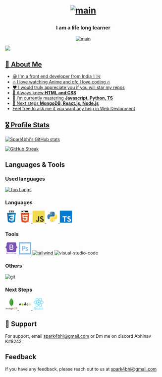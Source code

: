 # <p align="center"> <a href="" target="_blank" rel="noreferrer"> <img src="https://readme-typing-svg.demolab.com?font=Fira+Code&size=31&duration=2000&pause=1000&color=36BCF7FF&center=true&vCenter=true&width=435&height=45&lines=Hi+%F0%9F%91%8B%2C+I'm+Abhinav+Kumar" alt="main" /></a> 
<h3 align="center">I am a life long learner</h3>


<p align="center"> <a href="" target="_blank" rel="noreferrer"> <img src="https://user-images.githubusercontent.com/101919895/195373627-4cffbb03-102c-4ce7-86b0-eadd1233162d.gif" alt="main" /></a> 
<a href="https://www.w3.org/html/" target="_blank" rel="noreferrer">


![](https://komarev.com/ghpvc/?username=Spark4bhi&style=for-the-badge)


## 🚀 About Me
- 😀 I'm a front end developer from India 🇮🇳
- 🔥 I love watching Anime and ofc I love coding 🔥
- ❤️‍ I would truly appreciate you if you will star my repos 
- 🎯 Always knew **HTML and CSS**
- 🎯 I’m currently mastering **Javascript, Python, TS** 
- 🎯 Next steps **MongoDB, React.js, Node.js**
- Feel free to ask me if you want any help in Web Devlopment


##  🎖️ Profile Stats

[![Sparl4bhi's GitHub stats](https://github-readme-stats.vercel.app/api?username=Spark4bhi&show_icons=true&theme=midnight-purple)](https://github.com/Spark4bhi/Spark4bhi)
 

[![GitHub Streak](https://streak-stats.demolab.com?user=Spark4bhi&theme=midnight-purple)](https://git.io/streak-stats)

## Languages & Tools 

### Used languages
[![Top Langs](https://github-readme-stats.vercel.app/api/top-langs/?username=Spark4bhi&layout=compac&show_icons=true&theme=midnight-purple)](https://github.com/Spark4bhi/github-readme-stats)

### Languages
<p align="left"> <a href="https://www.w3schools.com/css/" target="_blank" rel="noreferrer"> <img src="https://raw.githubusercontent.com/devicons/devicon/master/icons/css3/css3-original-wordmark.svg" alt="css3" width="40" height="40"/></a> 
<a href="https://www.w3.org/html/" target="_blank" rel="noreferrer"> <img src="https://raw.githubusercontent.com/devicons/devicon/master/icons/html5/html5-original-wordmark.svg" alt="html5" width="40" height="40"/> </a> <a href="https://developer.mozilla.org/en-US/docs/Web/JavaScript" target="_blank" rel="noreferrer"> <img src="https://raw.githubusercontent.com/devicons/devicon/master/icons/javascript/javascript-original.svg" alt="javascript" width="40" height="40"/>
<a href="https://www.python.org" target="_blank" rel="noreferrer"> <img src="https://raw.githubusercontent.com/devicons/devicon/master/icons/python/python-original.svg" alt="python" width="40" height="40"/> </a> <a href="https://www.typescriptlang.org/" target="_blank" rel="noreferrer"> <img src="https://raw.githubusercontent.com/devicons/devicon/master/icons/typescript/typescript-original.svg" alt="typescript" width="40" height="40"/> </a> 

### Tools
 <a href="https://getbootstrap.com" target="_blank" rel="noreferrer"> <img src="https://raw.githubusercontent.com/devicons/devicon/master/icons/bootstrap/bootstrap-plain-wordmark.svg" alt="bootstrap" width="40" height="40"/> </a> <a href="https://git-scm.com/" target="_blank" rel="noreferrer">  </a> <a href="https://www.photoshop.com/en" target="_blank" rel="noreferrer"> <img src="https://raw.githubusercontent.com/devicons/devicon/master/icons/photoshop/photoshop-line.svg" alt="photoshop" width="40" height="40"/> </a> <a href="https://tailwindcss.com/" target="_blank" rel="noreferrer"> <img src="https://www.vectorlogo.zone/logos/tailwindcss/tailwindcss-icon.svg" alt="tailwind" width="40" height="40"/> </a> <img src="https://upload.wikimedia.org/wikipedia/commons/9/9a/Visual_Studio_Code_1.35_icon.svg" alt="visual-studio-code" width="40" height="40"/>

### Others
<img src="https://www.vectorlogo.zone/logos/git-scm/git-scm-icon.svg" alt="git" width="40" height="40"/>

### Next Steps
<p align="left"> <a href="https://gitarget="_blank" rel="noreferrer">  </a> <a href="https://www.mongodb.com/" target="_blank" rel="noreferrer"> <img src="https://raw.githubusercontent.com/devicons/devicon/master/icons/mongodb/mongodb-original-wordmark.svg" alt="mongodb" width="40" height="40"/> </a> <a href="https://nodejs.org" target="_blank" rel="noreferrer"> <img src="https://raw.githubusercontent.com/devicons/devicon/master/icons/nodejs/nodejs-original-wordmark.svg" alt="nodejs" width="40" height="40"/> </a>  <a href="https://www.photoshop.com/en" target="_blank" rel="noreferrer"> </a> <a href="https://reactjs.org/" target="_blank" rel="noreferrer"> <img src="https://raw.githubusercontent.com/devicons/devicon/master/icons/react/react-original-wordmark.svg" alt="react" width="40" height="40"/> </a> </p>


## 📢 Support

For support, email spark4bhi@gmail.com or Dm me on discord Abhinav K#8242.


## Feedback

If you have any feedback, please reach out to us at spark4bhi@gmail.com
